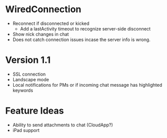 # WiredConnection
* Reconnect if disconnected or kicked
    * Add a lastActivity timeout to recognize server-side disconnect
* Show nick changes in chat
* Does not catch connection issues incase the server info is wrong.

# Version 1.1
* SSL connection
* Landscape mode
* Local notifications for PMs or if incoming chat message has highlighted keywords

# Feature Ideas
* Ability to send attachments to chat (CloudApp?)
* iPad support